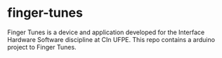 # finger-tunes
Finger Tunes is a device and application developed for the Interface Hardware Software discipline at CIn UFPE. This repo contains a arduino project to Finger Tunes.
